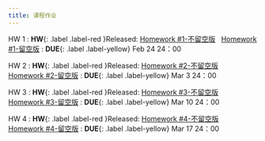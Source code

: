 ```yaml
---
title: 课程作业
---
```


HW 1
:  **HW**{: .label .label-red }Released: [Homework #1-不留空版](https://basics.sjtu.edu.cn/~yangqizhe/pdf/dm2025s/homework/DM-hw1-noblank.pdf) &nbsp; [Homework #1-留空版](https://basics.sjtu.edu.cn/~yangqizhe/pdf/dm2025s/homework/DM-hw1-blank.pdf)
:  **DUE**{: .label .label-yellow} Feb 24 24：00

HW 2
:  **HW**{: .label .label-red }Released: [Homework #2-不留空版](https://basics.sjtu.edu.cn/~yangqizhe/pdf/dm2025s/homework/DM-hw2-noblank.pdf) &nbsp; [Homework #2-留空版](https://basics.sjtu.edu.cn/~yangqizhe/pdf/dm2025s/homework/DM-hw2-blank.pdf)
:  **DUE**{: .label .label-yellow} Mar 3 24：00

HW 3
:  **HW**{: .label .label-red }Released: [Homework #3-不留空版](https://basics.sjtu.edu.cn/~yangqizhe/pdf/dm2025s/homework/DM-hw3-noblank.pdf) &nbsp; [Homework #3-留空版](https://basics.sjtu.edu.cn/~yangqizhe/pdf/dm2025s/homework/DM-hw3-blank.pdf)
:  **DUE**{: .label .label-yellow} Mar 10 24：00

HW 4
:  **HW**{: .label .label-red }Released: [Homework #4-不留空版](https://basics.sjtu.edu.cn/~yangqizhe/pdf/dm2025s/homework/DM-hw4-noblank.pdf) &nbsp; [Homework #4-留空版](https://basics.sjtu.edu.cn/~yangqizhe/pdf/dm2025s/homework/DM-hw4-blank.pdf)
:  **DUE**{: .label .label-yellow} Mar 17 24：00

